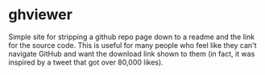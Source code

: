 # ghviewer

Simple site for stripping a github repo page down to a readme and the link for the source code. This is useful for many people who feel like they can't navigate GitHub and want the download link shown to them (in fact, it was inspired by a tweet that got over 80,000 likes).
